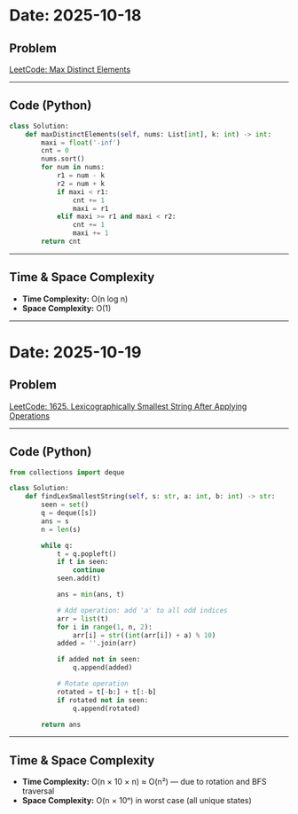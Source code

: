 # Date: 2025-10-18

## Problem

[LeetCode: Max Distinct Elements](https://leetcode.com/problems/maximum-number-of-distinct-elements-after-operations/description/?envType=daily-question&envId=2025-10-18)

---

## Code (Python)

```python
class Solution:
    def maxDistinctElements(self, nums: List[int], k: int) -> int:
        maxi = float('-inf')
        cnt = 0
        nums.sort()
        for num in nums:
            r1 = num - k
            r2 = num + k
            if maxi < r1:
                cnt += 1
                maxi = r1
            elif maxi >= r1 and maxi < r2:
                cnt += 1
                maxi += 1
        return cnt
```

---

## Time & Space Complexity

* **Time Complexity:** O(n log n)
* **Space Complexity:** O(1)

---

# Date: 2025-10-19

## Problem

[LeetCode: 1625. Lexicographically Smallest String After Applying Operations](https://leetcode.com/problems/lexicographically-smallest-string-after-applying-operations?envType=daily-question&envId=2025-10-19)

---

## Code (Python)

```python
from collections import deque

class Solution:
    def findLexSmallestString(self, s: str, a: int, b: int) -> str:
        seen = set()
        q = deque([s])
        ans = s
        n = len(s)

        while q:
            t = q.popleft()
            if t in seen:
                continue
            seen.add(t)

            ans = min(ans, t)

            # Add operation: add 'a' to all odd indices
            arr = list(t)
            for i in range(1, n, 2):
                arr[i] = str((int(arr[i]) + a) % 10)
            added = ''.join(arr)

            if added not in seen:
                q.append(added)

            # Rotate operation
            rotated = t[-b:] + t[:-b]
            if rotated not in seen:
                q.append(rotated)

        return ans
```

---

## Time & Space Complexity

* **Time Complexity:** O(n × 10 × n) ≈ O(n²) — due to rotation and BFS traversal
* **Space Complexity:** O(n × 10ⁿ) in worst case (all unique states)


